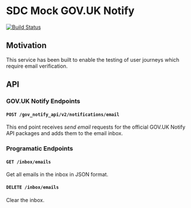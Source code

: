 # SDC Mock GOV.UK Notify

[![Build Status](https://travis-ci.org/ONSdigital/sdc-mock-gov-notify.svg?branch=master)](https://travis-ci.org/ONSdigital/sdc-mock-gov-notify)

## Motivation

This service has been built to enable the testing of user journeys which
require email verification.

## API

### GOV.UK Notify Endpoints

#### `POST /gov_notify_api/v2/notifications/email`
This end point receives _send email_ requests for the official GOV.UK Notify API
packages and adds them to the email inbox.

### Programatic Endpoints

#### `GET /inbox/emails`
Get all emails in the inbox in JSON format.

#### `DELETE /inbox/emails`
Clear the inbox.
